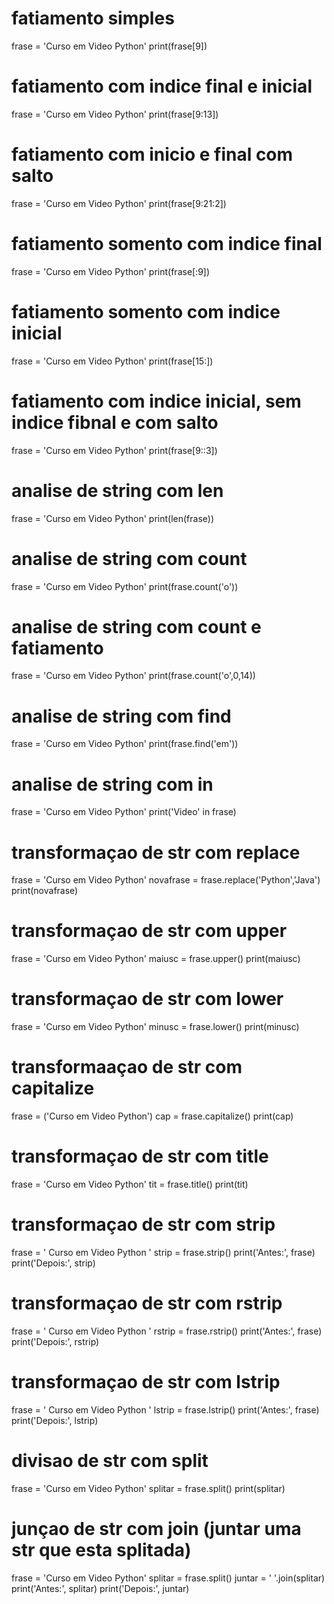 # fatiamento simples
frase = 'Curso em Video Python'
print(frase[9])

# fatiamento com indice final e inicial
frase = 'Curso em Video Python'
print(frase[9:13])

# fatiamento com inicio e final com salto
frase = 'Curso em Video Python'
print(frase[9:21:2])

# fatiamento somento com indice final
frase = 'Curso em Video Python'
print(frase[:9])

# fatiamento somento com indice inicial
frase = 'Curso em Video Python'
print(frase[15:])

# fatiamento com indice inicial, sem indice fibnal e com salto
frase = 'Curso em Video Python'
print(frase[9::3])

# analise de string com len
frase = 'Curso em Video Python'
print(len(frase))

# analise de string com count
frase = 'Curso em Video Python'
print(frase.count('o'))

# analise de string com count e fatiamento
frase = 'Curso em Video Python'
print(frase.count('o',0,14))

# analise de string com find
frase = 'Curso em Video Python'
print(frase.find('em'))

# analise de string com in
frase = 'Curso em Video Python'
print('Video' in frase)

# transformaçao de str com replace
frase = 'Curso em Video Python'
novafrase = frase.replace('Python','Java')
print(novafrase)

# transformaçao de str com upper
frase = 'Curso em Video Python'
maiusc = frase.upper()
print(maiusc)

# transformaçao de str com lower
frase = 'Curso em Video Python'
minusc = frase.lower()
print(minusc)

# transformaaçao de str com capitalize
frase = ('Curso em Video Python')
cap = frase.capitalize()
print(cap)

# transformaçao de str com title
frase = 'Curso em Video Python'
tit = frase.title()
print(tit)

# transformaçao de str com strip
frase = '    Curso em Video Python     '
strip = frase.strip()
print('Antes:', frase)
print('Depois:', strip)

# transformaçao de str com rstrip
frase = '    Curso em Video Python     '
rstrip = frase.rstrip()
print('Antes:', frase)
print('Depois:', rstrip)

# transformaçao de str com lstrip
frase = '    Curso em Video Python     '
lstrip = frase.lstrip()
print('Antes:', frase)
print('Depois:', lstrip)

# divisao de str com split
frase = 'Curso em Video Python'
splitar = frase.split()
print(splitar)

# junçao de str com join (juntar uma str que esta splitada)
frase = 'Curso em Video Python'
splitar = frase.split()
juntar = ' '.join(splitar)
print('Antes:', splitar)
print('Depois:', juntar)
